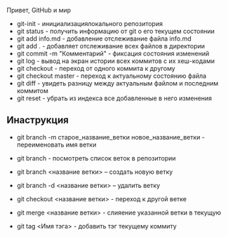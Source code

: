 Привет, GitHub и мир
* git-init - инициализациялокального репозитория
* git status - получить информацию от git о его текущем состоянии
* git add info.md - добавление отслеживание файла info.md
* git add . - добавляет отслеживание всех файлов в директории
* git commit -m "Комментарий" - фиксация состояния изменений
* git log - вывод на экран истории всех коммитов с их хеш-кодами
* git checkout - переход от одного коммита к другому
* git checkout master - переход к актуальному состоянию файла
* git diff - увидеть разницу между актуальным файлом и последним коммитом
* git reset - убрать из индекса все добавленные в него изменения
## Инаструкция

+ git branch -m старое_название_ветки новое_название_ветки - переименовать имя ветки

+ git branch - посмотреть список веток в репозитории

+ git branch <название ветки> – создать новую ветку

+ git branch -d <название ветки> – удалить ветку

+ git checkout <название ветки> - переход к другой ветке

+ git merge <название ветки> - слияение указанной ветки в текущую

+ git tag <Имя тэга> - добавить тэг текущему коммиту
